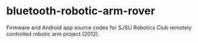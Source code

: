 # bluetooth-robotic-arm-rover
Firmware and Android app source codes for SJSU Robotics Club remotely controlled robotic arm project (2012).
